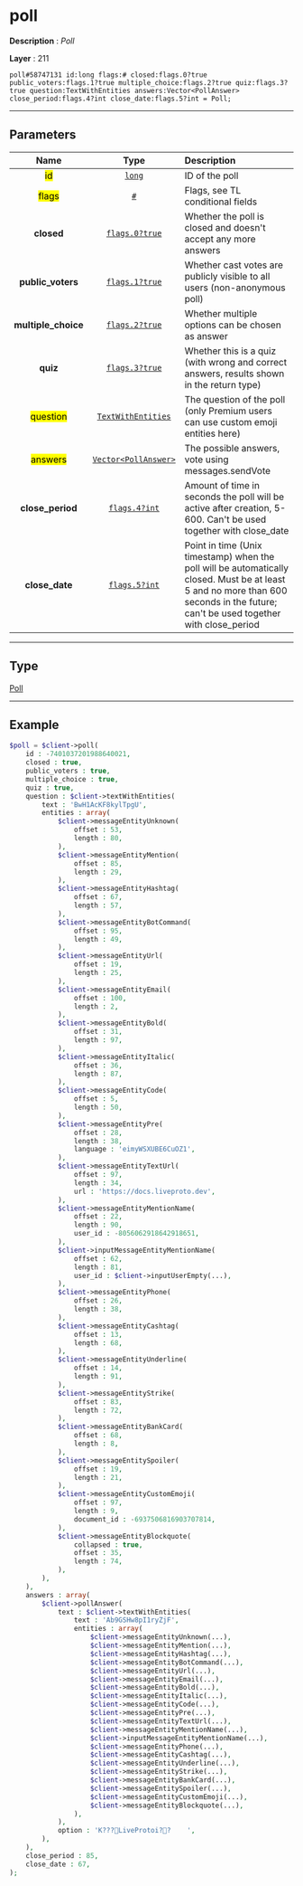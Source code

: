 # poll

**Description** : *Poll*

**Layer** : 211

```tl
poll#58747131 id:long flags:# closed:flags.0?true public_voters:flags.1?true multiple_choice:flags.2?true quiz:flags.3?true question:TextWithEntities answers:Vector<PollAnswer> close_period:flags.4?int close_date:flags.5?int = Poll;
```

---

## Parameters

| Name | Type | Description |
| :---: | :---: | :--- |
| <mark>id</mark> | [`long`](type/long) | ID of the poll |
| <mark>flags</mark> | [`#`](type/#) | Flags, see TL conditional fields |
| **closed** | [`flags.0?true`](type/true) | Whether the poll is closed and doesn't accept any more answers |
| **public_voters** | [`flags.1?true`](type/true) | Whether cast votes are publicly visible to all users (non-anonymous poll) |
| **multiple_choice** | [`flags.2?true`](type/true) | Whether multiple options can be chosen as answer |
| **quiz** | [`flags.3?true`](type/true) | Whether this is a quiz (with wrong and correct answers, results shown in the return type) |
| <mark>question</mark> | [`TextWithEntities`](type/TextWithEntities) | The question of the poll (only Premium users can use custom emoji entities here) |
| <mark>answers</mark> | [`Vector<PollAnswer>`](type/PollAnswer) | The possible answers, vote using messages.sendVote |
| **close_period** | [`flags.4?int`](type/int) | Amount of time in seconds the poll will be active after creation, 5-600. Can't be used together with close_date |
| **close_date** | [`flags.5?int`](type/int) | Point in time (Unix timestamp) when the poll will be automatically closed. Must be at least 5 and no more than 600 seconds in the future; can't be used together with close_period |

---

## Type

[Poll](type/Poll)

---

## Example

```php
$poll = $client->poll(
	id : -7401037201988640021,
	closed : true,
	public_voters : true,
	multiple_choice : true,
	quiz : true,
	question : $client->textWithEntities(
		text : 'BwH1AcKF8kylTpgU',
		entities : array(
			$client->messageEntityUnknown(
				offset : 53,
				length : 80,
			),
			$client->messageEntityMention(
				offset : 85,
				length : 29,
			),
			$client->messageEntityHashtag(
				offset : 67,
				length : 57,
			),
			$client->messageEntityBotCommand(
				offset : 95,
				length : 49,
			),
			$client->messageEntityUrl(
				offset : 19,
				length : 25,
			),
			$client->messageEntityEmail(
				offset : 100,
				length : 2,
			),
			$client->messageEntityBold(
				offset : 31,
				length : 97,
			),
			$client->messageEntityItalic(
				offset : 36,
				length : 87,
			),
			$client->messageEntityCode(
				offset : 5,
				length : 50,
			),
			$client->messageEntityPre(
				offset : 28,
				length : 38,
				language : 'eimyWSXUBE6CuOZ1',
			),
			$client->messageEntityTextUrl(
				offset : 97,
				length : 34,
				url : 'https://docs.liveproto.dev',
			),
			$client->messageEntityMentionName(
				offset : 22,
				length : 90,
				user_id : -8056062918642918651,
			),
			$client->inputMessageEntityMentionName(
				offset : 62,
				length : 81,
				user_id : $client->inputUserEmpty(...),
			),
			$client->messageEntityPhone(
				offset : 26,
				length : 38,
			),
			$client->messageEntityCashtag(
				offset : 13,
				length : 68,
			),
			$client->messageEntityUnderline(
				offset : 14,
				length : 91,
			),
			$client->messageEntityStrike(
				offset : 83,
				length : 72,
			),
			$client->messageEntityBankCard(
				offset : 68,
				length : 8,
			),
			$client->messageEntitySpoiler(
				offset : 19,
				length : 21,
			),
			$client->messageEntityCustomEmoji(
				offset : 97,
				length : 9,
				document_id : -6937506816903707814,
			),
			$client->messageEntityBlockquote(
				collapsed : true,
				offset : 35,
				length : 74,
			),
		),
	),
	answers : array(
		$client->pollAnswer(
			text : $client->textWithEntities(
				text : 'Ab9GSHw8pI1ryZjF',
				entities : array(
					$client->messageEntityUnknown(...),
					$client->messageEntityMention(...),
					$client->messageEntityHashtag(...),
					$client->messageEntityBotCommand(...),
					$client->messageEntityUrl(...),
					$client->messageEntityEmail(...),
					$client->messageEntityBold(...),
					$client->messageEntityItalic(...),
					$client->messageEntityCode(...),
					$client->messageEntityPre(...),
					$client->messageEntityTextUrl(...),
					$client->messageEntityMentionName(...),
					$client->inputMessageEntityMentionName(...),
					$client->messageEntityPhone(...),
					$client->messageEntityCashtag(...),
					$client->messageEntityUnderline(...),
					$client->messageEntityStrike(...),
					$client->messageEntityBankCard(...),
					$client->messageEntitySpoiler(...),
					$client->messageEntityCustomEmoji(...),
					$client->messageEntityBlockquote(...),
				),
			),
			option : 'K???LiveProtoi??	',
		),
	),
	close_period : 85,
	close_date : 67,
);
```